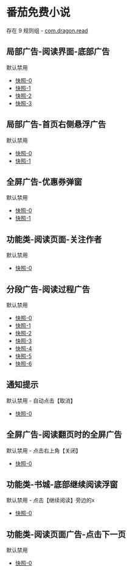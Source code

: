 # 番茄免费小说

存在 9 规则组 - [com.dragon.read](/src/apps/com.dragon.read.ts)

## 局部广告-阅读界面-底部广告

默认禁用

- [快照-0](https://i.gkd.li/import/12908734)
- [快照-1](https://i.gkd.li/import/12716444)
- [快照-2](https://i.gkd.li/import/13062909)
- [快照-3](https://i.gkd.li/import/13520314)

## 局部广告-首页右侧悬浮广告

默认禁用

- [快照-0](https://i.gkd.li/import/12716506)
- [快照-1](https://i.gkd.li/import/13318796)

## 全屏广告-优惠券弹窗

默认禁用

- [快照-0](https://i.gkd.li/import/12910159)
- [快照-1](https://i.gkd.li/import/12878266)

## 功能类-阅读页面-关注作者

默认禁用

- [快照-0](https://i.gkd.li/import/13399505)

## 分段广告-阅读过程广告

默认禁用

- [快照-0](https://i.gkd.li/import/13520160)
- [快照-1](https://i.gkd.li/import/13843155)
- [快照-2](https://i.gkd.li/import/13816453)
- [快照-3](https://i.gkd.li/import/13520219)
- [快照-4](https://i.gkd.li/import/13674550)
- [快照-5](https://i.gkd.li/import/13816454)
- [快照-6](https://i.gkd.li/import/14093128)

## 通知提示

默认禁用 - 自动点击【取消】

- [快照-0](https://i.gkd.li/import/12716592)

## 全屏广告-阅读翻页时的全屏广告

默认禁用 - 点击右上角【关闭】

- [快照-0](https://i.gkd.li/import/13191156)

## 功能类-书城-底部继续阅读浮窗

默认禁用 - 点击【继续阅读】旁边的x

- [快照-0](https://i.gkd.li/import/14031943)

## 功能类-阅读页面广告-点击下一页

默认禁用

- [快照-0](https://i.gkd.li/import/13674556)
